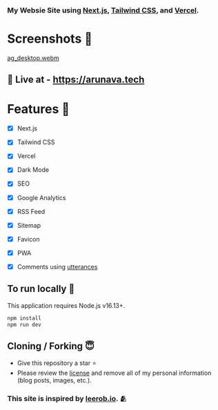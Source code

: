 ### My Websie Site using [Next.js](https://nextjs.org/), [Tailwind CSS](https://tailwindcss.com/), and [Vercel](https://vercel.com/).


# Screenshots 📸

[ag_desktop.webm](https://user-images.githubusercontent.com/102473837/196107499-6928ad56-5fc7-47f4-b4e8-514547ea4fcf.webm)

## 🚀 Live at - https://arunava.tech

# Features 🌟

- [x] Next.js
- [x] Tailwind CSS
- [x] Vercel
- [x] Dark Mode
- [x] SEO
- [x] Google Analytics
- [x] RSS Feed
- [x] Sitemap
- [x] Favicon
- [x] PWA
- [x] Comments using [utterances](https://utteranc.es/)


## To run locally 🚂
This application requires Node.js v16.13+.

```bash
npm install
npm run dev
```

## Cloning / Forking 😇

- Give this repository a star ⭐
- Please review the [license](https://github.com/its-ag/arunava.tech/blob/main/license.txt) and remove all of my personal information (blog posts, images, etc.).

### This site is inspired by [leerob.io](https://leerob.io/). 🫂
